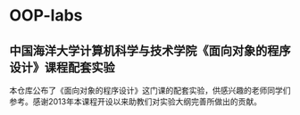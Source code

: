 # OOP-labs

## 中国海洋大学计算机科学与技术学院《面向对象的程序设计》课程配套实验

本仓库公布了《面向对象的程序设计》这门课的配套实验，供感兴趣的老师同学们参考。感谢2013年本课程开设以来助教们对实验大纲完善所做出的贡献。
